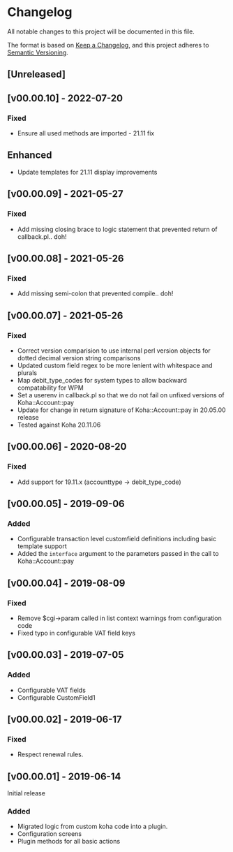 # Changelog
All notable changes to this project will be documented in this file.

The format is based on [Keep a Changelog](https://keepachangelog.com/en/1.0.0/),
and this project adheres to [Semantic Versioning](https://semver.org/spec/v2.0.0.html).

## [Unreleased]

## [v00.00.10] - 2022-07-20

### Fixed
- Ensure all used methods are imported - 21.11 fix

## Enhanced
- Update templates for 21.11 display improvements

## [v00.00.09] - 2021-05-27

### Fixed
- Add missing closing brace to logic statement that prevented return of callback.pl.. doh!

## [v00.00.08] - 2021-05-26

### Fixed
- Add missing semi-colon that prevented compile.. doh!

## [v00.00.07] - 2021-05-26

### Fixed
- Correct version comparision to use internal perl version objects for dotted decimal version string comparisons
- Updated custom field regex to be more lenient with whitespace and plurals
- Map debit_type_codes for system types to allow backward compatability for WPM
- Set a userenv in callback.pl so that we do not fail on unfixed versions of Koha::Account::pay
- Update for change in return signature of Koha::Account::pay in 20.05.00 release
- Tested against Koha 20.11.06

## [v00.00.06] - 2020-08-20

### Fixed
- Add support for 19.11.x (accounttype -> debit_type_code)

## [v00.00.05] - 2019-09-06

### Added
- Configurable transaction level customfield definitions including basic template support
- Added the `interface` argument to the parameters passed in the call to Koha::Account::pay

## [v00.00.04] - 2019-08-09

### Fixed
- Remove $cgi->param called in list context warnings from configuration code
- Fixed typo in configurable VAT field keys

## [v00.00.03] - 2019-07-05

### Added
- Configurable VAT fields
- Configurable CustomField1

## [v00.00.02] - 2019-06-17

### Fixed
- Respect renewal rules.

## [v00.00.01] - 2019-06-14

Initial release

### Added
- Migrated logic from custom koha code into a plugin.
- Configuration screens
- Plugin methods for all basic actions



